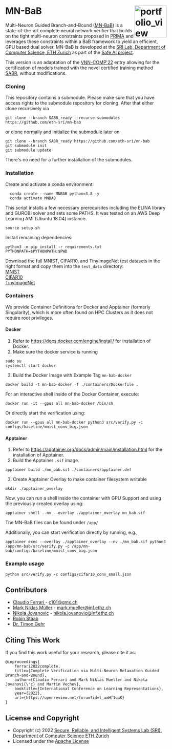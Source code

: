 MN-BaB <img width="100" alt="portfolio_view" align="right" src="http://safeai.ethz.ch/img/sri-logo.svg">
======== 
Multi-Neuron Guided Branch-and-Bound ([MN-BaB](https://www.sri.inf.ethz.ch/publications/ferrari2022complete)) is a state-of-the-art complete neural network verifier that builds on the tight multi-neuron 
constraints proposed in [PRIMA](https://www.sri.inf.ethz.ch/publications/mueller2021precise) and leverages these constraints within a BaB framework to yield an efficient, GPU based dual solver.
MN-BaB is developed at the [SRI Lab, Department of Computer Science, ETH Zurich](https://www.sri.inf.ethz.ch/) as part of the [Safe AI project](http://safeai.ethz.ch/).

This version is an adaptation of the [VNN-COMP'22](https://arxiv.org/abs/2212.10376) entry allowing for the certification of models trained with the novel certified training method [SABR](https://openreview.net/forum?id=7oFuxtJtUMH), without modifications. 

### Cloning
This repository contains a submodule. Please make sure that you have access rights to the submodule repository for cloning. After that either clone recursively via 

```
git clone --branch SABR_ready --recurse-submodules https://github.com/eth-sri/mn-bab
```

or clone normally and initialize the submodule later on

```
git clone --branch SABR_ready https://github.com/eth-sri/mn-bab
git submodule init
git submodule update
```

There's no need for a further installation of the submodules.


### Installation
Create and activate a conda environment:

```
  conda create --name MNBAB python=3.8 -y
  conda activate MNBAB
  ```

This script installs a few necessary prerequisites including the ELINA library and GUROBI solver and sets some PATHS. It was tested on an AWS Deep Learning AMI (Ubuntu 18.04) instance.

```
source setup.sh
```

Install remaining dependencies:
```
python3 -m pip install -r requirements.txt
PYTHONPATH=$PYTHONPATH:$PWD
```

Download the full MNIST, CIFAR10, and TinyImageNet test datasets in the right format and copy them into the `test_data` directory:  
[MNIST](https://files.sri.inf.ethz.ch/sabr/mnist_test_full.csv)  
[CIFAR10](https://files.sri.inf.ethz.ch/sabr/cifar10_test_full.csv)  
[TinyImageNet](https://files.sri.inf.ethz.ch/sabr/tin_val.csv) 

### Containers
We provide Container Definitions for Docker and Apptainer (formerly Singularity), which is more often found on HPC Clusters as it does not require root privileges.

#### Docker
1. Refer to https://docs.docker.com/engine/install/ for installation of Docker.
2. Make sure the docker service is running
  ```
  sudo su
  systemctl start docker
  ```
3. Build the Docker Image with Example Tag `mn-bab-docker`
```
docker build -t mn-bab-docker -f ./containers/Dockerfile .
```

For an interactive shell inside of the Docker Container, execute:
```
docker run -it --gpus all mn-bab-docker /bin/sh
```
Or directly start the verification using:
```
docker run --gpus all mn-bab-docker python3 src/verify.py -c configs/baseline/mnist_conv_big.json
```
#### Apptainer
1. Refer to https://apptainer.org/docs/admin/main/installation.html for the installation of Apptainer.
2. Build the Apptainer `.sif` image.
```
apptainer build ./mn_bab.sif ./containers/apptainer.def
```
3. Create Apptainer Overlay to make container filesystem writable
```
mkdir ./apptainer_overlay
```
Now, you can run a shell inside the container with GPU Support and using the previously created overlay using:

```
apptainer shell --nv --overlay ./apptainer_overlay mn_bab.sif
```
The MN-BaB files can be found under `/app/`

Additionally, you can start verification directly by running, e.g., 

```
apptainer exec --overlay ./apptainer_overlay --nv ./mn_bab.sif python3 /app/mn-bab/src/verify.py -c /app/mn-bab/configs/baseline/mnist_conv_big.json
```

### Example usage

```
python src/verify.py -c configs/cifar10_conv_small.json
```

Contributors
----------------------
* [Claudio Ferrari ](https://github.com/ferraric) - c101@gmx.ch
* [Mark Niklas Müller](https://www.sri.inf.ethz.ch/people/mark) - mark.mueller@inf.ethz.ch  
* [Nikola Jovanovic](https://www.sri.inf.ethz.ch/people/nikola) - nikola.jovanovic@inf.ethz.ch
* [Robin Staab]()
* [Dr. Timon Gehr](https://www.sri.inf.ethz.ch/people/timon)

Citing This Work
----------------------

If you find this work useful for your research, please cite it as:

```
@inproceedings{
    ferrari2022complete,
    title={Complete Verification via Multi-Neuron Relaxation Guided Branch-and-Bound},
    author={Claudio Ferrari and Mark Niklas Mueller and Nikola Jovanovi{\'c} and Martin Vechev},
    booktitle={International Conference on Learning Representations},
    year={2022},
    url={https://openreview.net/forum?id=l_amHf1oaK}
}
```

License and Copyright
---------------------

* Copyright (c) 2022 [Secure, Reliable, and Intelligent Systems Lab (SRI), Department of Computer Science ETH Zurich](https://www.sri.inf.ethz.ch/)
* Licensed under the [Apache License](https://www.apache.org/licenses/LICENSE-2.0)